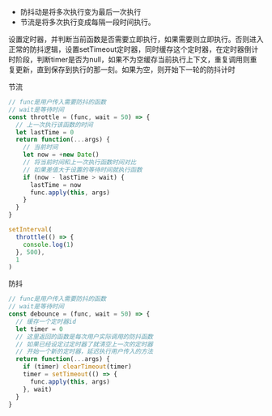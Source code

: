 - 防抖动是将多次执行变为最后一次执行
- 节流是将多次执行变成每隔一段时间执行。


设置定时器，并判断当前函数是否需要立即执行，如果需要则立即执行。否则进入正常的防抖逻辑，设置setTimeout定时器，同时缓存这个定时器，在定时器倒计时阶段，判断timer是否为null，如果不为空缓存当前执行上下文，重复调用则重复更新，直到保存到执行的那一刻。如果为空，则开始下一轮的防抖计时


节流

```js
// func是用户传入需要防抖的函数
// wait是等待时间
const throttle = (func, wait = 50) => {
  // 上一次执行该函数的时间
  let lastTime = 0
  return function(...args) {
    // 当前时间
    let now = +new Date()
    // 将当前时间和上一次执行函数时间对比
    // 如果差值大于设置的等待时间就执行函数
    if (now - lastTime > wait) {
      lastTime = now
      func.apply(this, args)
    }
  }
}

setInterval(
  throttle(() => {
    console.log(1)
  }, 500),
  1
)
```

防抖
```js
// func是用户传入需要防抖的函数
// wait是等待时间
const debounce = (func, wait = 50) => {
  // 缓存一个定时器id
  let timer = 0
  // 这里返回的函数是每次用户实际调用的防抖函数
  // 如果已经设定过定时器了就清空上一次的定时器
  // 开始一个新的定时器，延迟执行用户传入的方法
  return function(...args) {
    if (timer) clearTimeout(timer)
    timer = setTimeout(() => {
      func.apply(this, args)
    }, wait)
  }
}
```